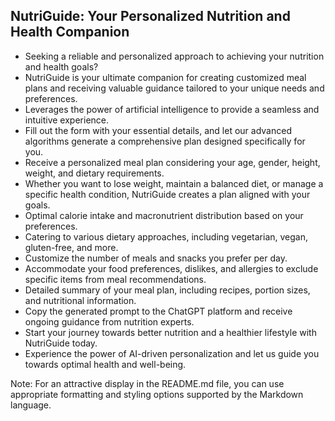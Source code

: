 ## NutriGuide: Your Personalized Nutrition and Health Companion

- Seeking a reliable and personalized approach to achieving your nutrition and health goals?
- NutriGuide is your ultimate companion for creating customized meal plans and receiving valuable guidance tailored to your unique needs and preferences.
- Leverages the power of artificial intelligence to provide a seamless and intuitive experience.
- Fill out the form with your essential details, and let our advanced algorithms generate a comprehensive plan designed specifically for you.
- Receive a personalized meal plan considering your age, gender, height, weight, and dietary requirements.
- Whether you want to lose weight, maintain a balanced diet, or manage a specific health condition, NutriGuide creates a plan aligned with your goals.
- Optimal calorie intake and macronutrient distribution based on your preferences.
- Catering to various dietary approaches, including vegetarian, vegan, gluten-free, and more.
- Customize the number of meals and snacks you prefer per day.
- Accommodate your food preferences, dislikes, and allergies to exclude specific items from meal recommendations.
- Detailed summary of your meal plan, including recipes, portion sizes, and nutritional information.
- Copy the generated prompt to the ChatGPT platform and receive ongoing guidance from nutrition experts.
- Start your journey towards better nutrition and a healthier lifestyle with NutriGuide today.
- Experience the power of AI-driven personalization and let us guide you towards optimal health and well-being.

Note: For an attractive display in the README.md file, you can use appropriate formatting and styling options supported by the Markdown language.
